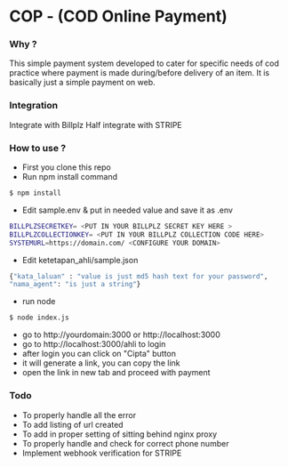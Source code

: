 # COP - (COD Online Payment)

### Why ?
This simple payment system developed to cater for specific needs of cod practice where payment is made during/before delivery of an item. It is basically just a simple payment on web.

### Integration
Integrate with Billplz
Half integrate with STRIPE

### How to use ?
* First you clone this repo
* Run npm install command
```sh
$ npm install
```
* Edit sample.env & put in needed value and save it as .env
```sh
BILLPLZSECRETKEY= <PUT IN YOUR BILLPLZ SECRET KEY HERE >
BILLPLZCOLLECTIONKEY= <PUT IN YOUR BILLPLZ COLLECTION CODE HERE>
SYSTEMURL=https://domain.com/ <CONFIGURE YOUR DOMAIN>
```
* Edit ketetapan_ahli/sample.json
```sh
{"kata_laluan" : "value is just md5 hash text for your password",
"nama_agent": "is just a string"}
```
* run node
```sh
$ node index.js
```
* go to http://yourdomain:3000 or http://localhost:3000
* go to http://localhost:3000/ahli to login
* after login you can click on "Cipta" button
* it will generate a link, you can copy the link
* open the link in new tab and proceed with payment

### Todo
* To properly handle all the error
* To add listing of url created
* To add in proper setting of sitting behind nginx proxy
* To properly handle and check for correct phone number
* Implement webhook verification for STRIPE
